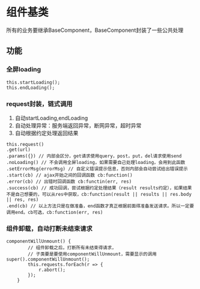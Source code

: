 # 组件基类
所有的业务要继承BaseComponent，BaseComponent封装了一些公共处理
## 功能
### 全屏loading
```
this.startLoading();
this.endLoading();
```

### request封装，链式调用

1. 自动startLoading,endLoading
1. 自动处理异常：服务端返回异常，断网异常，超时异常
1. 自动根据约定处理返回结果

```
this.request()
.get(url)
.params({}) // 内部会区分，get请求使用query，post，put，del请求使用send
.noLoading() // 不会调用全屏loading，如果需要自己处理loading，会用到此函数
.setErrorMsg(errorMsg) // 自定义错误提示信息，否则内部会自动尝试给出错误提示
.start(cb) // ajax开始之间的回调函数 cb:function()
.error(cb) // 出错时回调函数 cb:functin(err, res)
.success(cb) // 成功回调，尝试根据约定处理结果（result results约定），如果结果不是自己想要的，可以从res中获取，cb:function(result || results || res.body || res, res)
.end(cb) // 以上方法只是在做准备，end函数才真正根据前面得准备发送请求。所以一定要调用end。cb可选，cb:function(err, res)
```

### 组件卸载，自动打断未结束请求
```
componentWillUnmount() {
        // 组件卸载之后，打断所有未结束得请求，
        // 子类要是要使用componentWillUnmount，需要显示的调用super().componentWillUnmount();
        this.requests.forEach(r => {
            r.abort();
        });
    }
```
